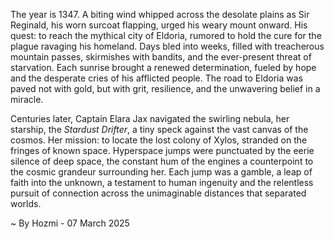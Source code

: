 
The year is 1347.  A biting wind whipped across the desolate plains as Sir Reginald, his worn surcoat flapping, urged his weary mount onward.  His quest: to reach the mythical city of Eldoria, rumored to hold the cure for the plague ravaging his homeland.  Days bled into weeks, filled with treacherous mountain passes, skirmishes with bandits, and the ever-present threat of starvation. Each sunrise brought a renewed determination, fueled by hope and the desperate cries of his afflicted people.  The road to Eldoria was paved not with gold, but with grit, resilience, and the unwavering belief in a miracle.

Centuries later, Captain Elara Jax navigated the swirling nebula, her starship, the *Stardust Drifter*, a tiny speck against the vast canvas of the cosmos. Her mission: to locate the lost colony of Xylos, stranded on the fringes of known space.  Hyperspace jumps were punctuated by the eerie silence of deep space, the constant hum of the engines a counterpoint to the cosmic grandeur surrounding her.  Each jump was a gamble, a leap of faith into the unknown, a testament to human ingenuity and the relentless pursuit of connection across the unimaginable distances that separated worlds.

~ By Hozmi - 07 March 2025
